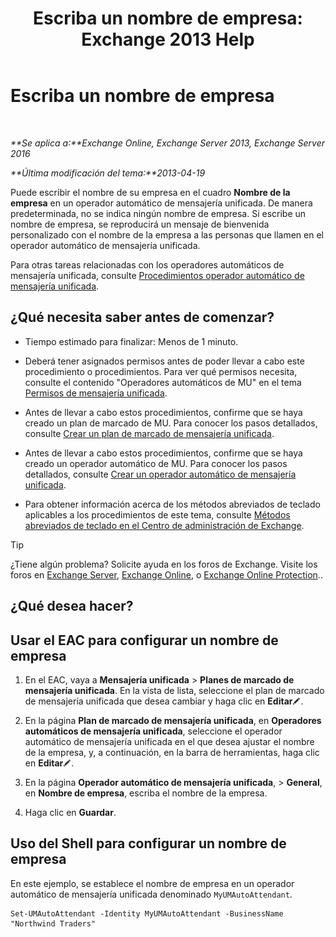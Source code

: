 ﻿---
title: 'Escriba un nombre de empresa: Exchange 2013 Help'
TOCTitle: Escriba un nombre de empresa
ms:assetid: a0e7cb24-0f55-442d-8ae2-21b177940b78
ms:mtpsurl: https://technet.microsoft.com/es-es/library/Ee423549(v=EXCHG.150)
ms:contentKeyID: 50556828
ms.date: 05/22/2018
mtps_version: v=EXCHG.150
ms.translationtype: MT
---

# Escriba un nombre de empresa

 

_**Se aplica a:**Exchange Online, Exchange Server 2013, Exchange Server 2016_

_**Última modificación del tema:**2013-04-19_

Puede escribir el nombre de su empresa en el cuadro **Nombre de la empresa** en un operador automático de mensajería unificada. De manera predeterminada, no se indica ningún nombre de empresa. Si escribe un nombre de empresa, se reproducirá un mensaje de bienvenida personalizado con el nombre de la empresa a las personas que llamen en el operador automático de mensajería unificada.

Para otras tareas relacionadas con los operadores automáticos de mensajería unificada, consulte [Procedimientos operador automático de mensajería unificada](um-auto-attendant-procedures-exchange-2013-help.md).

## ¿Qué necesita saber antes de comenzar?

  - Tiempo estimado para finalizar: Menos de 1 minuto.

  - Deberá tener asignados permisos antes de poder llevar a cabo este procedimiento o procedimientos. Para ver qué permisos necesita, consulte el contenido "Operadores automáticos de MU" en el tema [Permisos de mensajería unificada](unified-messaging-permissions-exchange-2013-help.md).

  - Antes de llevar a cabo estos procedimientos, confirme que se haya creado un plan de marcado de MU. Para conocer los pasos detallados, consulte [Crear un plan de marcado de mensajería unificada](create-a-um-dial-plan-exchange-2013-help.md).

  - Antes de llevar a cabo estos procedimientos, confirme que se haya creado un operador automático de MU. Para conocer los pasos detallados, consulte [Crear un operador automático de mensajería unificada](create-a-um-auto-attendant-exchange-2013-help.md).

  - Para obtener información acerca de los métodos abreviados de teclado aplicables a los procedimientos de este tema, consulte [Métodos abreviados de teclado en el Centro de administración de Exchange](keyboard-shortcuts-in-the-exchange-admin-center-exchange-online-protection-help.md).


> [!TIP]
> ¿Tiene algún problema? Solicite ayuda en los foros de Exchange. Visite los foros en <A href="https://go.microsoft.com/fwlink/p/?linkid=60612">Exchange Server</A>, <A href="https://go.microsoft.com/fwlink/p/?linkid=267542">Exchange Online</A>, o <A href="https://go.microsoft.com/fwlink/p/?linkid=285351">Exchange Online Protection</A>..



## ¿Qué desea hacer?

## Usar el EAC para configurar un nombre de empresa

1.  En el EAC, vaya a **Mensajería unificada** \> **Planes de marcado de mensajería unificada**. En la vista de lista, seleccione el plan de marcado de mensajería unificada que desea cambiar y haga clic en **Editar**![Icono Editar](images/Bb124582.6f53ccb2-1f13-4c02-bea0-30690e6ea71d(EXCHG.150).gif "Icono Editar").

2.  En la página **Plan de marcado de mensajería unificada**, en **Operadores automáticos de mensajería unificada**, seleccione el operador automático de mensajería unificada en el que desea ajustar el nombre de la empresa, y, a continuación, en la barra de herramientas, haga clic en **Editar**![Icono Editar](images/Bb124582.6f53ccb2-1f13-4c02-bea0-30690e6ea71d(EXCHG.150).gif "Icono Editar").

3.  En la página **Operador automático de mensajería unificada**, \> **General**, en **Nombre de empresa**, escriba el nombre de la empresa.

4.  Haga clic en **Guardar**.

## Uso del Shell para configurar un nombre de empresa

En este ejemplo, se establece el nombre de empresa en un operador automático de mensajería unificada denominado `MyUMAutoAttendant`.

    Set-UMAutoAttendant -Identity MyUMAutoAttendant -BusinessName "Northwind Traders"

